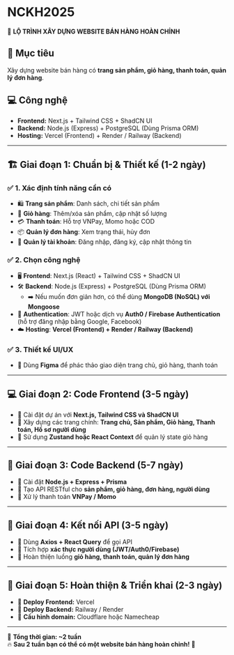 # NCKH2025

🚀 **LỘ TRÌNH XÂY DỰNG WEBSITE BÁN HÀNG HOÀN CHỈNH**  

## 🎯 Mục tiêu  
Xây dựng website bán hàng có **trang sản phẩm, giỏ hàng, thanh toán, quản lý đơn hàng**.  

## 💻 Công nghệ  
- **Frontend:** Next.js + Tailwind CSS + ShadCN UI  
- **Backend:** Node.js (Express) + PostgreSQL (Dùng Prisma ORM)  
- **Hosting:** Vercel (Frontend) + Render / Railway (Backend)  

---

## 🏗️ **Giai đoạn 1: Chuẩn bị & Thiết kế (1-2 ngày)**  

### ✅ 1. Xác định tính năng cần có  
- 🛍️ **Trang sản phẩm**: Danh sách, chi tiết sản phẩm  
- 🛒 **Giỏ hàng**: Thêm/xóa sản phẩm, cập nhật số lượng  
- 💳 **Thanh toán**: Hỗ trợ VNPay, Momo hoặc COD  
- 📦 **Quản lý đơn hàng**: Xem trạng thái, hủy đơn  
- 👤 **Quản lý tài khoản**: Đăng nhập, đăng ký, cập nhật thông tin  

### ✅ 2. Chọn công nghệ  
- 🖥️ **Frontend**: Next.js (React) + Tailwind CSS + ShadCN UI  
- 🛠️ **Backend**: Node.js (Express) + PostgreSQL (Dùng Prisma ORM)  
  - ➡️ Nếu muốn đơn giản hơn, có thể dùng **MongoDB (NoSQL) với Mongoose**  
- 🔐 **Authentication**: JWT hoặc dịch vụ **Auth0 / Firebase Authentication** (hỗ trợ đăng nhập bằng Google, Facebook)  
- ☁️ **Hosting**: **Vercel (Frontend) + Render / Railway (Backend)**  

### ✅ 3. Thiết kế UI/UX  
- 🎨 Dùng **Figma** để phác thảo giao diện trang chủ, giỏ hàng, thanh toán  

---

## 💻 **Giai đoạn 2: Code Frontend (3-5 ngày)**  
- 🔹 Cài đặt dự án với **Next.js, Tailwind CSS và ShadCN UI**  
- 🔹 Xây dựng các trang chính: **Trang chủ, Sản phẩm, Giỏ hàng, Thanh toán, Hồ sơ người dùng**  
- 🔹 Sử dụng **Zustand hoặc React Context** để quản lý state giỏ hàng  

---

## 🔗 **Giai đoạn 3: Code Backend (5-7 ngày)**  
- 🔹 Cài đặt **Node.js + Express + Prisma**  
- 🔹 Tạo API RESTful cho **sản phẩm, giỏ hàng, đơn hàng, người dùng**  
- 🔹 Xử lý thanh toán **VNPay / Momo**  

---

## 🔄 **Giai đoạn 4: Kết nối API (3-5 ngày)**  
- 🔹 Dùng **Axios + React Query** để gọi API  
- 🔹 Tích hợp **xác thực người dùng (JWT/Auth0/Firebase)**  
- 🔹 Hoàn thiện luồng **giỏ hàng, thanh toán, quản lý đơn hàng**  

---

## 🚀 **Giai đoạn 5: Hoàn thiện & Triển khai (2-3 ngày)**  
- 🔹 **Deploy Frontend:** Vercel  
- 🔹 **Deploy Backend:** Railway / Render  
- 🔹 **Cấu hình domain:** Cloudflare hoặc Namecheap  

---

🎯 **Tổng thời gian: ~2 tuần**  
🔥 **Sau 2 tuần bạn có thể có một website bán hàng hoàn chỉnh!** 🚀  
